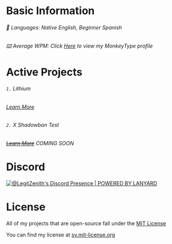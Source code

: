 # Basic Information

###### :crossed_flags: Languages: Native English, Beginner Spanish
###### :keyboard: Average WPM: Click [Here](https://monkeytype.com/profile/legitzenith/) to view my MonkeyType profile

# Active Projects
###### `1.` Lithium
###### [Learn More](https://legitzenith.com/lithium/)

#####

###### `2.` X Shadowban Test
###### ~~[Learn More](https://legitzenith.com/shadowban/)~~ _COMING SOON_

# Discord
[![@LegitZenith's Discord Presence | POWERED BY LANYARD](https://lanyard.cnrad.dev/api/1016452732871245944?showDisplayName=true&borderRadius=30px&idleMessage=Commiting%20domestic%20terrorism...&bg=2e253a)](https://discord.com/users/1016452732871245944/)

# License
All of my projects that are open-source fall under the [MIT License](https://en.wikipedia.org/wiki/MIT_License/)

You can find my license at [sy.mit-license.org](https://sy.mit-license.org/)
